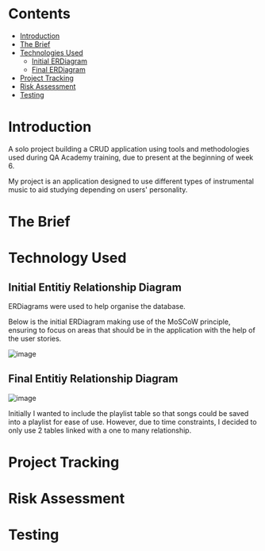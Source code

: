 # Contents
* [Introduction](#Introduction)
* [The Brief](#The-Brief)
* [Technologies Used](#Technology-Used)
    * [Initial ERDiagram]( Entitiy-Relationship-Diagram)
    * [Final ERDiagram](Final-Entitiy-Relationship-Diagram)
* [Project Tracking](#Project-Tracking)
* [Risk Assessment](#Risk-Assessment)
* [Testing](#Testing)

# Introduction
A solo project building a CRUD application using tools and methodologies used during QA Academy training, due to present at the beginning of week 6. 

My project is an application designed to use different types of instrumental music to aid studying depending on users' personality. 

# The Brief



# Technology Used
## Initial Entitiy Relationship Diagram
ERDiagrams were used to help organise the database.

Below is the initial ERDiagram making use of the MoSCoW principle, ensuring to focus on areas that should be in the application with the help of the user stories. 

![image](https://raw.githubusercontent.com/misbahmehmood/fundamental_project/images/images/ERDiagram%20(2).jpg)

## Final Entitiy Relationship Diagram
![image](https://raw.githubusercontent.com/misbahmehmood/fundamental_project/images/images/Final%20ERD.jpg)

Initially I wanted to include the playlist table so that songs could be saved into a playlist for ease of use. However, due to time constraints, I decided to only use 2 tables linked with a one to many relationship. 

# Project Tracking

# Risk Assessment

# Testing




